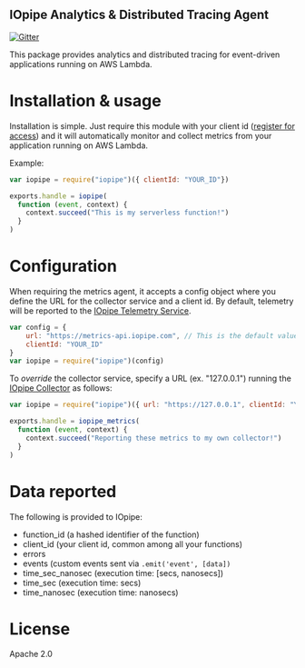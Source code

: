 IOpipe Analytics & Distributed Tracing Agent
--------------------------------------------
[![Gitter](https://img.shields.io/gitter/room/nwjs/nw.js.svg?maxAge=2592000)](https://gitter.im/iopipe/iopipe)

This package provides analytics and distributed tracing for
event-driven applications running on AWS Lambda.

# Installation & usage

Installation is simple. Just require this module with your client id
([register for access](https://www.iopipe.com)) and it will
automatically monitor and collect metrics from your application
running on AWS Lambda.

Example:

```javascript
var iopipe = require("iopipe")({ clientId: "YOUR_ID"})

exports.handle = iopipe(
  function (event, context) {
    context.succeed("This is my serverless function!")
  }
)
```

# Configuration

When requiring the metrics agent, it accepts a config object where
you define the URL for the collector service and a client id. By default,
telemetry will be reported to the [IOpipe Telemetry Service](https://www.iopipe.com/).

```javascript
var config = {
    url: "https://metrics-api.iopipe.com", // This is the default value
    clientId: "YOUR_ID"
}
var iopipe = require("iopipe")(config)
```

To _override_ the collector service, specify a URL (ex. "127.0.0.1")
running the [IOpipe Collector](https://github.com/iopipe/iopipe-collector)
as follows:

```javascript
var iopipe = require("iopipe")({ url: "https://127.0.0.1", clientId: "YOUR_ID" })

exports.handle = iopipe_metrics(
  function (event, context) {
    context.succeed("Reporting these metrics to my own collector!")
  }
)
```

# Data reported

The following is provided to IOpipe:

 - function_id (a hashed identifier of the function)
 - client_id (your client id, common among all your functions)
 - errors
 - events       (custom events sent via `.emit('event', [data])`
 - time_sec_nanosec  (execution time: [secs, nanosecs])
 - time_sec          (execution time: secs)
 - time_nanosec      (execution time: nanosecs)

# License

Apache 2.0
